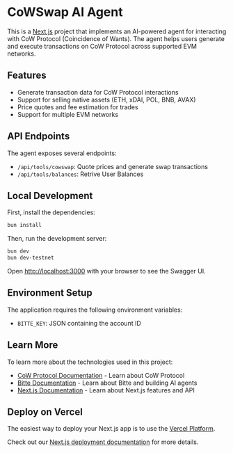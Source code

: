 # CoWSwap AI Agent

This is a [Next.js](https://nextjs.org) project that implements an AI-powered agent for interacting with CoW Protocol (Coincidence of Wants). The agent helps users generate and execute transactions on CoW Protocol across supported EVM networks.

## Features

- Generate transaction data for CoW Protocol interactions
- Support for selling native assets (ETH, xDAI, POL, BNB, AVAX)
- Price quotes and fee estimation for trades
- Support for multiple EVM networks

## API Endpoints

The agent exposes several endpoints:

- `/api/tools/cowswap`: Quote prices and generate swap transactions
- `/api/tools/balances`: Retrive User Balances

## Local Development

First, install the dependencies:

```bash
bun install
```

Then, run the development server:

```bash
bun dev
bun dev-testnet
```

Open [http://localhost:3000](http://localhost:3000) with your browser to see the Swagger UI.

## Environment Setup

The application requires the following environment variables:

- `BITTE_KEY`: JSON containing the account ID

## Learn More

To learn more about the technologies used in this project:

- [CoW Protocol Documentation](https://docs.cow.fi/) - Learn about CoW Protocol
- [Bitte Documentation](https://docs.bitte.ai/) - Learn about Bitte and building AI agents
- [Next.js Documentation](https://nextjs.org/docs) - Learn about Next.js features and API

## Deploy on Vercel

The easiest way to deploy your Next.js app is to use the [Vercel Platform](https://vercel.com/new?utm_medium=default-template&filter=next.js&utm_source=create-next-app&utm_campaign=create-next-app-readme).

Check out our [Next.js deployment documentation](https://nextjs.org/docs/app/building-your-application/deploying) for more details.